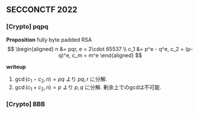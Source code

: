
## SECCONCTF 2022
### [Crypto] pqpq
**Proposition**
fully byte padded RSA
$$
\begin{aligned}
n &= pqr, e = 2\cdot 65537 \\
c_1 &= p^e - q^e, c_2 = (p-q)^e, c_m = m^e
\end{aligned}
$$

**writeup**
1. $\gcd(c_1 - c_2, n) = pq$ より $pq, r$ に分解.
2. $\gcd(c_1 + c_2, n) = p$ より $p, q$ に分解. 剰余上でのgcdは不可能.

### [Crypto] BBB
